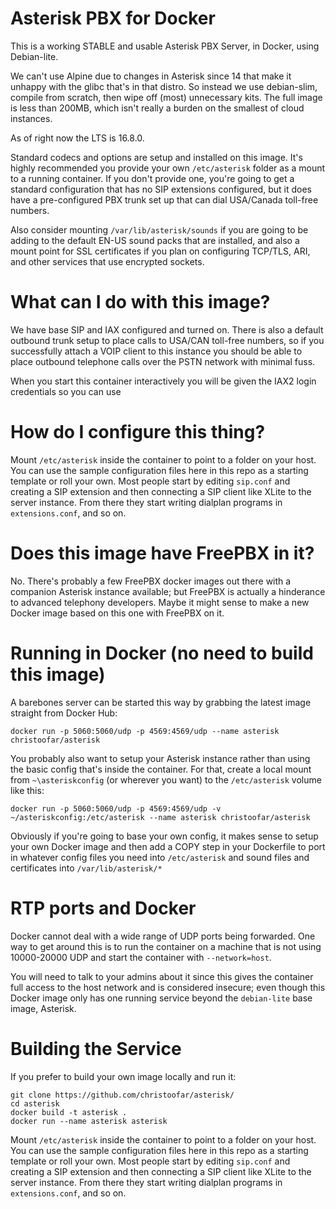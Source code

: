 # Asterisk PBX for Docker

This is a working STABLE and usable Asterisk PBX Server, in Docker, using Debian-lite.

We can't use Alpine due to changes in Asterisk since 14 that make it unhappy with the glibc that's in that distro.  So instead we use debian-slim, compile from scratch, then wipe off (most) unnecessary kits.   The full image is less than 200MB, which isn't really a burden on the smallest of cloud instances.

As of right now the LTS is 16.8.0.

Standard codecs and options are setup and installed on this image.   It's highly recommended you provide your own ``/etc/asterisk`` folder as a mount to a running container.  If you don't provide one, you're going to get a standard configuration that has no SIP extensions configured, but it does have a pre-configured PBX trunk set up that can dial USA/Canada toll-free numbers.

Also consider mounting ``/var/lib/asterisk/sounds`` if you are going to be adding to the default EN-US sound packs that are installed, and also a mount point for SSL certificates if you plan on configuring TCP/TLS, ARI, and other services that use encrypted sockets.

# What can I do with this image?

We have base SIP and IAX configured and turned on.  There is also a default outbound trunk setup to place calls to USA/CAN toll-free numbers, so if you successfully attach a VOIP client to this instance you should be able to place outbound telephone calls over the PSTN network with minimal fuss.

When you start this container interactively you will be given the IAX2 login credentials so you can use 

# How do I configure this thing?

Mount ``/etc/asterisk`` inside the container to point to a folder on your host.   You can use the sample configuration files here in this repo as a starting template or roll your own.  Most people start by editing ``sip.conf`` and creating a SIP extension and then connecting a SIP client like XLite to the server instance.   From there they start writing dialplan programs in ``extensions.conf``, and so on.

# Does this image have FreePBX in it?

No.  There's probably a few FreePBX docker images out there with a companion Asterisk instance available; but FreePBX is actually a hinderance to advanced telephony developers.   Maybe it might sense to make a new Docker image based on this one with FreePBX on it.

# Running in Docker (no need to build this image)

A barebones server can be started this way by grabbing the latest image straight from Docker Hub:

``docker run -p 5060:5060/udp -p 4569:4569/udp --name asterisk christoofar/asterisk``

You probably also want to setup your Asterisk instance rather than using the basic config that's inside the container.   For that, create a local mount from ``~\asteriskconfig`` (or wherever you want) to the ``/etc/asterisk`` volume like this:

``docker run -p 5060:5060/udp -p 4569:4569/udp -v ~/asteriskconfig:/etc/asterisk --name asterisk christoofar/asterisk``

Obviously if you're going to base your own config, it makes sense to setup your own Docker image and then add a COPY step in your Dockerfile to port in whatever config files you need into ``/etc/asterisk`` and sound files and certificates into ``/var/lib/asterisk/*``

# RTP ports and Docker

Docker cannot deal with a wide range of UDP ports being forwarded.  One way to get around this is to run the container on a machine that is not using 10000-20000 UDP and start the container with ``--network=host``.

You will need to talk to your admins about it since this gives the container full access to the host network and is considered insecure; even though this Docker image only has one running service beyond the ``debian-lite`` base image, Asterisk.

# Building the Service

If you prefer to build your own image locally and run it:

```
git clone https://github.com/christoofar/asterisk/
cd asterisk
docker build -t asterisk .
docker run --name asterisk asterisk
```

Mount ``/etc/asterisk`` inside the container to point to a folder on your host.   You can use the sample configuration files here in this repo as a starting template or roll your own.  Most people start by editing ``sip.conf`` and creating a SIP extension and then connecting a SIP client like XLite to the server instance.   From there they start writing dialplan programs in ``extensions.conf``, and so on.
